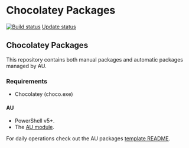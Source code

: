 # Chocolatey Packages

[![Build status](https://ci.appveyor.com/api/projects/status/f7txbk3mkb8uaot4?svg=true)](https://ci.appveyor.com/project/joachimschmidt557/chocolatey-packages-manual-automatic)
[Update status](https://gist.github.com/joachimschmidt557/8a2f24b529db5159a7c189c3b4ccd9a4)


## Chocolatey Packages

This repository contains both manual packages and automatic packages managed by AU.

### Requirements

* Chocolatey (choco.exe)

#### AU

* PowerShell v5+.
* The [AU module](https://chocolatey.org/packages/au).

For daily operations check out the AU packages [template README](https://github.com/majkinetor/au-packages-template/blob/master/README.md).

